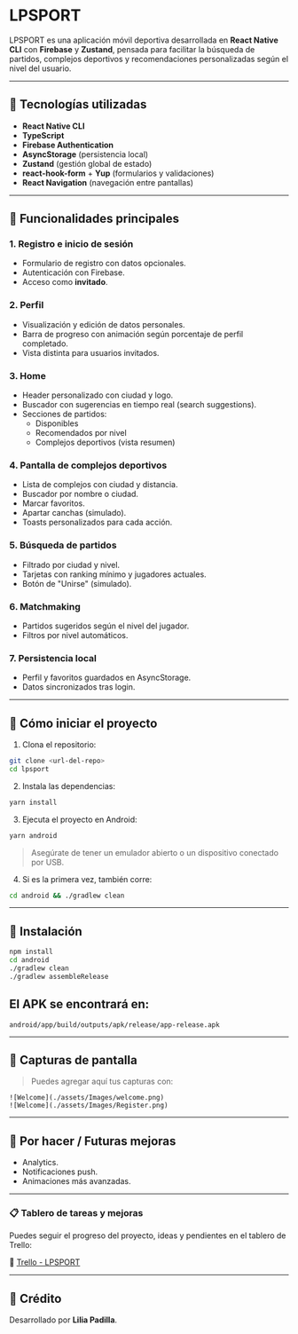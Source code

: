 # LPSPORT

LPSPORT es una aplicación móvil deportiva desarrollada en **React Native CLI** con **Firebase** y **Zustand**, pensada para facilitar la búsqueda de partidos, complejos deportivos y recomendaciones personalizadas según el nivel del usuario.

---

## 🚀 Tecnologías utilizadas

- **React Native CLI**
- **TypeScript**
- **Firebase Authentication**
- **AsyncStorage** (persistencia local)
- **Zustand** (gestión global de estado)
- **react-hook-form** + **Yup** (formularios y validaciones)
- **React Navigation** (navegación entre pantallas)

---

## 📆 Funcionalidades principales

### 1. Registro e inicio de sesión
- Formulario de registro con datos opcionales.
- Autenticación con Firebase.
- Acceso como **invitado**.

### 2. Perfil
- Visualización y edición de datos personales.
- Barra de progreso con animación según porcentaje de perfil completado.
- Vista distinta para usuarios invitados.

### 3. Home
- Header personalizado con ciudad y logo.
- Buscador con sugerencias en tiempo real (search suggestions).
- Secciones de partidos:
  - Disponibles
  - Recomendados por nivel
  - Complejos deportivos (vista resumen)

### 4. Pantalla de complejos deportivos
- Lista de complejos con ciudad y distancia.
- Buscador por nombre o ciudad.
- Marcar favoritos.
- Apartar canchas (simulado).
- Toasts personalizados para cada acción.

### 5. Búsqueda de partidos
- Filtrado por ciudad y nivel.
- Tarjetas con ranking mínimo y jugadores actuales.
- Botón de "Unirse" (simulado).

### 6. Matchmaking
- Partidos sugeridos según el nivel del jugador.
- Filtros por nivel automáticos.

### 7. Persistencia local
- Perfil y favoritos guardados en AsyncStorage.
- Datos sincronizados tras login.

---

## 🚀 Cómo iniciar el proyecto

1. Clona el repositorio:

```bash
git clone <url-del-repo>
cd lpsport
```

2. Instala las dependencias:

```bash
yarn install
```

3. Ejecuta el proyecto en Android:

```bash
yarn android
```

> Asegúrate de tener un emulador abierto o un dispositivo conectado por USB.

4. Si es la primera vez, también corre:

```bash
cd android && ./gradlew clean
```

---

## 🔧 Instalación

```bash
npm install
cd android
./gradlew clean
./gradlew assembleRelease
```

## El APK se encontrará en:

```
android/app/build/outputs/apk/release/app-release.apk
```

---

## 📱 Capturas de pantalla
> Puedes agregar aquí tus capturas con:
```
![Welcome](./assets/Images/welcome.png)
![Welcome](./assets/Images/Register.png)

```

---

## 🚫 Por hacer / Futuras mejoras
- Analytics. 
- Notificaciones push.
- Animaciones más avanzadas.

---

### 📋 Tablero de tareas y mejoras

Puedes seguir el progreso del proyecto, ideas y pendientes en el tablero de Trello:

🔗 [Trello - LPSPORT](https://trello.com/b/r5tOyV08/lpsport)

---

## 📢 Crédito
Desarrollado por **Lilia Padilla**.
